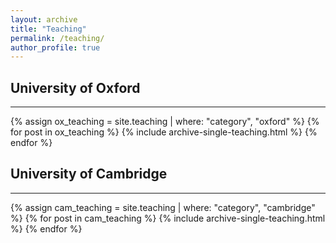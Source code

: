 ```yaml
---
layout: archive
title: "Teaching"
permalink: /teaching/
author_profile: true
---
```


<h2>University of Oxford</h2>
<hr>
{% assign ox_teaching = site.teaching | where: "category", "oxford" %}
{% for post in ox_teaching %}
  {% include archive-single-teaching.html %}
{% endfor %}

<h2>University of Cambridge</h2>
<hr>
{% assign cam_teaching = site.teaching | where: "category", "cambridge" %}
{% for post in cam_teaching %}
  {% include archive-single-teaching.html %}
{% endfor %}
